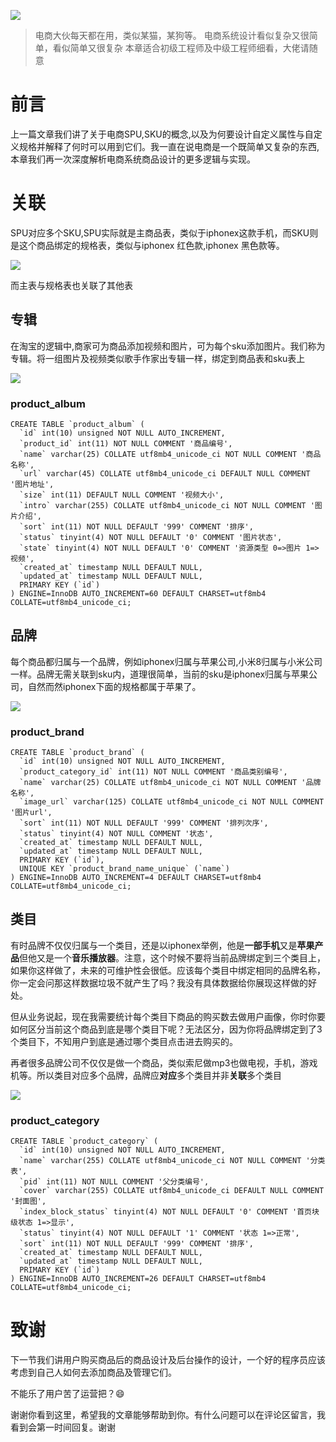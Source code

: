 ![](https://blog.fastrun.cn/wp-content/uploads/2018/07/4153231859-5b41c3e1db55b_articlex.png)


> 电商大伙每天都在用，类似某猫，某狗等。
电商系统设计看似复杂又很简单，看似简单又很复杂
本章适合初级工程师及中级工程师细看，大佬请随意

# 前言
上一篇文章我们讲了关于电商SPU,SKU的概念,以及为何要设计自定义属性与自定义规格并解释了何时可以用到它们。我一直在说电商是一个既简单又复杂的东西,本章我们再一次深度解析电商系统商品设计的更多逻辑与实现。

# 关联
SPU对应多个SKU,SPU实际就是主商品表，类似于iphonex这款手机，而SKU则是这个商品绑定的规格表，类似与iphonex 红色款,iphonex 黑色款等。

![](https://blog.fastrun.cn/wp-content/uploads/2018/07/22142436-5b459f819d80b_articlex.png)

而主表与规格表也关联了其他表

## 专辑
在淘宝的逻辑中,商家可为商品添加视频和图片，可为每个sku添加图片。我们称为专辑。将一组图片及视频类似歌手作家出专辑一样，绑定到商品表和sku表上

![](https://blog.fastrun.cn/wp-content/uploads/2018/07/3831208324-5b45a0a652673_articlex.png)

### product_album
```
CREATE TABLE `product_album` (
  `id` int(10) unsigned NOT NULL AUTO_INCREMENT,
  `product_id` int(11) NOT NULL COMMENT '商品编号',
  `name` varchar(25) COLLATE utf8mb4_unicode_ci NOT NULL COMMENT '商品名称',
  `url` varchar(45) COLLATE utf8mb4_unicode_ci DEFAULT NULL COMMENT '图片地址',
  `size` int(11) DEFAULT NULL COMMENT '视频大小',
  `intro` varchar(255) COLLATE utf8mb4_unicode_ci NOT NULL COMMENT '图片介绍',
  `sort` int(11) NOT NULL DEFAULT '999' COMMENT '排序',
  `status` tinyint(4) NOT NULL DEFAULT '0' COMMENT '图片状态',
  `state` tinyint(4) NOT NULL DEFAULT '0' COMMENT '资源类型 0=>图片 1=>视频',
  `created_at` timestamp NULL DEFAULT NULL,
  `updated_at` timestamp NULL DEFAULT NULL,
  PRIMARY KEY (`id`)
) ENGINE=InnoDB AUTO_INCREMENT=60 DEFAULT CHARSET=utf8mb4 COLLATE=utf8mb4_unicode_ci;
```
## 品牌
每个商品都归属与一个品牌，例如iphonex归属与苹果公司,小米8归属与小米公司一样。品牌无需关联到sku内，道理很简单，当前的sku是iphonex归属与苹果公司，自然而然iphonex下面的规格都属于苹果了。

![](https://blog.fastrun.cn/wp-content/uploads/2018/07/984110366-5b45a172d80f5_articlex.png)


### product_brand
```
CREATE TABLE `product_brand` (
  `id` int(10) unsigned NOT NULL AUTO_INCREMENT,
  `product_category_id` int(11) NOT NULL COMMENT '商品类别编号',
  `name` varchar(25) COLLATE utf8mb4_unicode_ci NOT NULL COMMENT '品牌名称',
  `image_url` varchar(125) COLLATE utf8mb4_unicode_ci NOT NULL COMMENT '图片url',
  `sort` int(11) NOT NULL DEFAULT '999' COMMENT '排列次序',
  `status` tinyint(4) NOT NULL COMMENT '状态',
  `created_at` timestamp NULL DEFAULT NULL,
  `updated_at` timestamp NULL DEFAULT NULL,
  PRIMARY KEY (`id`),
  UNIQUE KEY `product_brand_name_unique` (`name`)
) ENGINE=InnoDB AUTO_INCREMENT=4 DEFAULT CHARSET=utf8mb4 COLLATE=utf8mb4_unicode_ci;
```

## 类目
有时品牌不仅仅归属与一个类目，还是以iphonex举例，他是**一部手机**又是**苹果产品**但他又是一个**音乐播放器**。注意，这个时候不要将当前品牌绑定到三个类目上，如果你这样做了，未来的可维护性会很低。应该每个类目中绑定相同的品牌名称，你一定会问那这样数据垃圾不就产生了吗？我没有具体数据给你展现这样做的好处。

但从业务说起，现在我需要统计每个类目下商品的购买数去做用户画像，你时你要如何区分当前这个商品到底是哪个类目下呢？无法区分，因为你将品牌绑定到了3个类目下，不知用户到底是通过哪个类目点击进去购买的。

再者很多品牌公司不仅仅是做一个商品，类似索尼做mp3也做电视，手机，游戏机等。所以类目对应多个品牌，品牌应**对应**多个类目并非**关联**多个类目

![](https://blog.fastrun.cn/wp-content/uploads/2018/07/3774769229-5b45a4197772d_articlex.png)

### product_category

```
CREATE TABLE `product_category` (
  `id` int(10) unsigned NOT NULL AUTO_INCREMENT,
  `name` varchar(255) COLLATE utf8mb4_unicode_ci NOT NULL COMMENT '分类表',
  `pid` int(11) NOT NULL COMMENT '父分类编号',
  `cover` varchar(255) COLLATE utf8mb4_unicode_ci DEFAULT NULL COMMENT '封面图',
  `index_block_status` tinyint(4) NOT NULL DEFAULT '0' COMMENT '首页块级状态 1=>显示',
  `status` tinyint(4) NOT NULL DEFAULT '1' COMMENT '状态 1=>正常',
  `sort` int(11) NOT NULL DEFAULT '999' COMMENT '排序',
  `created_at` timestamp NULL DEFAULT NULL,
  `updated_at` timestamp NULL DEFAULT NULL,
  PRIMARY KEY (`id`)
) ENGINE=InnoDB AUTO_INCREMENT=26 DEFAULT CHARSET=utf8mb4 COLLATE=utf8mb4_unicode_ci;
```
# 致谢
下一节我们讲用户购买商品后的商品设计及后台操作的设计，一个好的程序员应该考虑到自己人如何去添加商品及管理它们。

不能乐了用户苦了运营把？😄

谢谢你看到这里，希望我的文章能够帮助到你。有什么问题可以在评论区留言，我看到会第一时间回复。谢谢